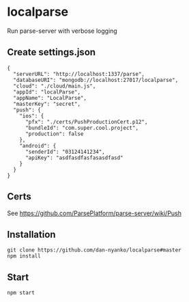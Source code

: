 # localparse

Run parse-server with verbose logging

## Create settings.json
```
{
  "serverURL": "http://localhost:1337/parse",
  "databaseURI": "mongodb://localhost:27017/localparse",
  "cloud": "./cloud/main.js",
  "appId": "localParse",
  "appName": "LocalParse",
  "masterKey": "secret",
  "push": {
    "ios": {
      "pfx": "./certs/PushProductionCert.p12",
      "bundleId": "com.super.cool.project",
      "production": false
    },
    "android": {
      "senderId": "03124141234",
      "apiKey": "asdfasdfasfasasdfasd"
    }
  }
}
```

## Certs

See https://github.com/ParsePlatform/parse-server/wiki/Push


## Installation
```
git clone https://github.com/dan-nyanko/localparse#master
npm install
```

## Start
```
npm start
```
